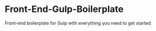 Front-End-Gulp-Boilerplate
==========================

Front-end boilerplate for Gulp with everything you need to get started

